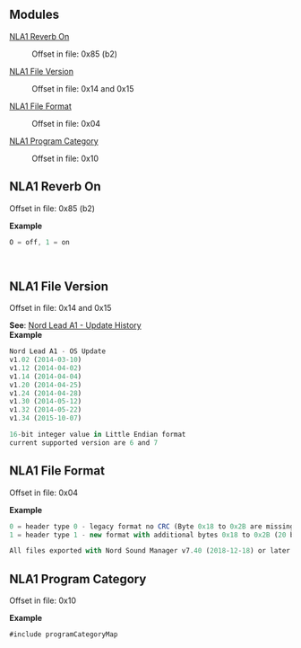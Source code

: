 ## Modules

<dl>
<dt><a href="#module_NLA1 Reverb On">NLA1 Reverb On</a></dt>
<dd><p>Offset in file: 0x85 (b2)</p>
</dd>
<dt><a href="#module_NLA1 File Version">NLA1 File Version</a></dt>
<dd><p>Offset in file: 0x14 and 0x15</p>
</dd>
<dt><a href="#module_NLA1 File Format">NLA1 File Format</a></dt>
<dd><p>Offset in file: 0x04</p>
</dd>
<dt><a href="#module_NLA1 Program Category">NLA1 Program Category</a></dt>
<dd><p>Offset in file: 0x10</p>
</dd>
</dl>

<a name="module_NLA1 Reverb On"></a>

## NLA1 Reverb On
Offset in file: 0x85 (b2)

**Example**  
```js
O = off, 1 = on

 
```
<a name="module_NLA1 File Version"></a>

## NLA1 File Version
Offset in file: 0x14 and 0x15

**See**: [Nord Lead A1 - Update History](https://www.nordkeyboards.com/products/nord-lead-a1/nord-lead-a1-update-history)  
**Example**  
```js
Nord Lead A1 - OS Update
v1.02 (2014-03-10)
v1.12 (2014-04-02)
v1.14 (2014-04-04)
v1.20 (2014-04-25)
v1.24 (2014-04-28)
v1.30 (2014-05-12)
v1.32 (2014-05-22)
v1.34 (2015-10-07)

16-bit integer value in Little Endian format
current supported version are 6 and 7
```
<a name="module_NLA1 File Format"></a>

## NLA1 File Format
Offset in file: 0x04

**Example**  
```js
0 = header type 0 - legacy format no CRC (Byte 0x18 to 0x2B are missing)
1 = header type 1 - new format with additional bytes 0x18 to 0x2B (20 bytes).

All files exported with Nord Sound Manager v7.40 (2018-12-18) or later are in type 1.
```
<a name="module_NLA1 Program Category"></a>

## NLA1 Program Category
Offset in file: 0x10

**Example**  
```js
#include programCategoryMap
```
